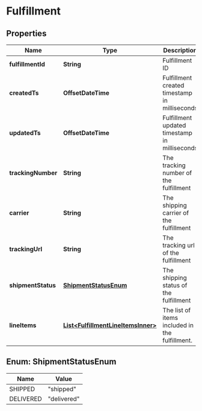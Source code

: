 

# Fulfillment


## Properties

| Name | Type | Description | Notes |
|------------ | ------------- | ------------- | -------------|
|**fulfillmentId** | **String** | Fulfillment ID |  |
|**createdTs** | **OffsetDateTime** | Fulfillment created timestamp in milliseconds |  |
|**updatedTs** | **OffsetDateTime** | Fulfillment updated timestamp in milliseconds |  |
|**trackingNumber** | **String** | The tracking number of the fulfillment |  |
|**carrier** | **String** | The shipping carrier of the fulfillment |  |
|**trackingUrl** | **String** | The tracking url of the fulfillment |  [optional] |
|**shipmentStatus** | [**ShipmentStatusEnum**](#ShipmentStatusEnum) | The shipping status of the fulfillment |  |
|**lineItems** | [**List&lt;FulfillmentLineItemsInner&gt;**](FulfillmentLineItemsInner.md) | The list of items included in the fulfillment. |  |



## Enum: ShipmentStatusEnum

| Name | Value |
|---- | -----|
| SHIPPED | &quot;shipped&quot; |
| DELIVERED | &quot;delivered&quot; |



